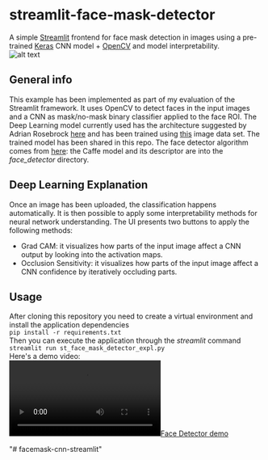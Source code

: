 # streamlit-face-mask-detector
A simple [Streamlit](https://www.streamlit.io/) frontend for face mask detection in images using a pre-trained [Keras](https://keras.io/) CNN model + [OpenCV](https://opencv.org/) and model interpretability.  
![alt text](https://github.com/virtualramblas/streamlit-face-mask-detector/raw/master/images/demo_image.PNG "Demo image")  
## General info
This example has been implemented as part of my evaluation of the Streamlit framework. It uses OpenCV to detect faces in the input images and a CNN as mask/no-mask binary classifier applied to the face ROI. The Deep Learning model currently used has the architecture suggested by Adrian Rosebrock [here](https://www.pyimagesearch.com/2020/05/04/covid-19-face-mask-detector-with-opencv-keras-tensorflow-and-deep-learning/) and has been trained using [this](https://github.com/prajnasb/observations/tree/master/experiements/data) image data set. The trained model has been shared in this repo. The face detector algorithm comes from [here](https://github.com/Shiva486/facial_recognition): the Caffe model and its descriptor are into the *face_detector* directory.    
## Deep Learning Explanation
Once an image has been uploaded, the classification happens automatically. It is then possible to apply some interpretability methods for neural network understanding. The UI presents two buttons to apply the following methods:
- Grad CAM: it visualizes how parts of the input image affect a CNN output by looking into the activation maps.
- Occlusion Sensitivity: it visualizes how parts of the input image affect a CNN confidence by iteratively occluding parts.
## Usage
After cloning this repository you need to create a virtual environment and install the application dependencies  
```pip install -r requirements.txt```  
Then you can execute the application through the *streamlit* command  
```streamlit run st_face_mask_detector_expl.py```  
Here's a demo video:  
[![Face Detector demo](https://github.com/virtualramblas/streamlit-face-mask-detector/tree/master/videos/streamlit-st_face_mask_detector_expl-2020-05-17-23-05-29.webm.mp4)](https://github.com/virtualramblas/streamlit-face-mask-detector/tree/master/videos/streamlit-st_face_mask_detector_expl-2020-05-17-23-05-29.webm.mp4)

"# facemask-cnn-streamlit" 
